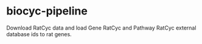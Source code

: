 # biocyc-pipeline
Download RatCyc data and load Gene RatCyc and Pathway RatCyc external database ids to rat genes. 